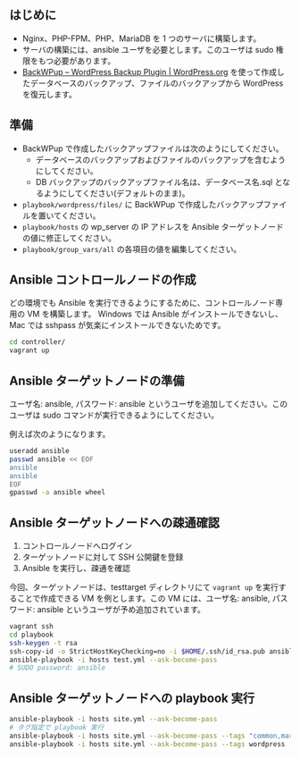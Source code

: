 ## はじめに
- Nginx、PHP-FPM、PHP、MariaDB を 1 つのサーバに構築します。
- サーバの構築には、ansible ユーザを必要とします。このユーザは sudo 権限をもつ必要があります。
- [BackWPup – WordPress Backup Plugin | WordPress.org](https://ja.wordpress.org/plugins/backwpup/) を使って作成したデータベースのバックアップ、ファイルのバックアップから WordPress を復元します。

## 準備
- BackWPup で作成したバックアップファイルは次のようにしてください。
  - データベースのバックアップおよびファイルのバックアップを含むようにしてください。
  - DB バックアップのバックアップファイル名は、データベース名.sql となるようにしてください(デフォルトのまま)。
- `playbook/wordpress/files/` に BackWPup で作成したバックアップファイルを置いてください。
- `playbook/hosts` の wp_server の IP アドレスを Ansible ターゲットノードの値に修正してください。
- `playbook/group_vars/all` の各項目の値を編集してください。

## Ansible コントロールノードの作成
どの環境でも Ansible を実行できるようにするために、コントロールノード専用の VM を構築します。
Windows では Ansible がインストールできないし、Mac では sshpass が気楽にインストールできないためです。

```bash
cd controller/
vagrant up
```

## Ansible ターゲットノードの準備
ユーザ名: ansible, パスワード: ansible というユーザを追加してください。このユーザは sudo コマンドが実行できるようにしてください。

例えば次のようになります。

```bash
useradd ansible
passwd ansible << EOF
ansible
ansible
EOF
gpasswd -a ansible wheel
```

## Ansible ターゲットノードへの疎通確認
1. コントロールノードへログイン
1. ターゲットノードに対して SSH 公開鍵を登録
1. Ansible を実行し、疎通を確認

今回、ターゲットノードは、testtarget ディレクトリにて `vagrant up` を実行することで作成できる VM を例とします。この VM には、ユーザ名: ansible, パスワード: ansible というユーザが予め追加されています。

```bash
vagrant ssh
cd playbook
ssh-keygen -t rsa
ssh-copy-id -o StrictHostKeyChecking=no -i $HOME/.ssh/id_rsa.pub ansible@192.168.56.11
ansible-playbook -i hosts test.yml --ask-become-pass
# SUDO password: ansible
```

## Ansible ターゲットノードへの playbook 実行
```bash
ansible-playbook -i hosts site.yml --ask-become-pass
# タグ指定で playbook 実行
ansible-playbook -i hosts site.yml --ask-become-pass --tags "common,mariadb,nginx,php,php-fpm"
ansible-playbook -i hosts site.yml --ask-become-pass --tags wordpress
```

